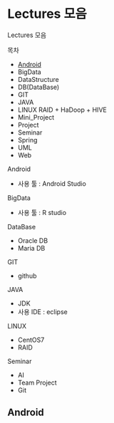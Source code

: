 # Lectures 모음
Lectures 모음

목차

- [Android](#android)
- BigData
- DataStructure
- DB(DataBase)
- GIT
- JAVA
- LINUX
  RAID + HaDoop + HIVE
- Mini_Project
- Project
- Seminar
- Spring
- UML
- Web

Android

- 사용 툴 : Android Studio

BigData

- 사용 툴 : R studio

DataBase

- Oracle DB
- Maria DB

GIT

- github

JAVA

- JDK
- 사용 IDE : eclipse

LINUX

- CentOS7
- RAID

Seminar

- AI
- Team Project
- Git



## Android 